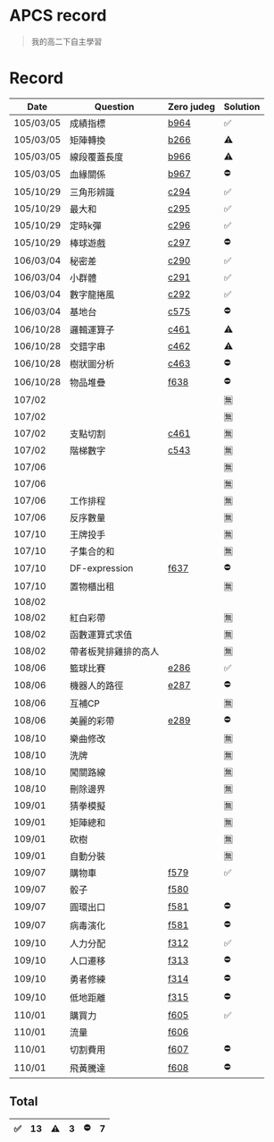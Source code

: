# APCS record
>我的高二下自主學習
# Record
|Date|Question|Zero judeg|Solution|
|---|---|--|---|
|105/03/05|成績指標|[b964](https://zerojudge.tw/ShowProblem?problemid=b964)|✅|
|105/03/05|矩陣轉換|[b266](https://zerojudge.tw/ShowProblem?problemid=b266)|⚠|
|105/03/05|線段覆蓋長度|[b966](https://zerojudge.tw/ShowProblem?problemid=b966)|⚠|
|105/03/05|血緣關係|[b967](https://zerojudge.tw/ShowProblem?problemid=b967)|⛔|
|105/10/29|三角形辨識|[c294](https://zerojudge.tw/ShowProblem?problemid=c294)|✅|
|105/10/29|最大和|[c295](https://zerojudge.tw/ShowProblem?problemid=c295)|✅|
|105/10/29|定時k彈|[c296](https://zerojudge.tw/ShowProblem?problemid=c296)|✅|
|105/10/29|棒球遊戲|[c297](https://zerojudge.tw/ShowProblem?problemid=c297)|⛔|
|106/03/04|秘密差|[c290](https://zerojudge.tw/ShowProblem?problemid=c290)|✅|
|106/03/04|小群體|[c291](https://zerojudge.tw/ShowProblem?problemid=c291)|✅|
|106/03/04|數字龍捲風|[c292](https://zerojudge.tw/ShowProblem?problemid=c292)|✅|
|106/03/04|基地台|[c575](https://zerojudge.tw/ShowProblem?problemid=c575)|⛔|
|106/10/28|邏輯運算子|[c461](https://zerojudge.tw/ShowProblem?problemid=c461)|⚠|
|106/10/28|交錯字串|[c462](https://zerojudge.tw/ShowProblem?problemid=c462)|⚠|
|106/10/28|樹狀圖分析|[c463](https://zerojudge.tw/ShowProblem?problemid=c463)|⛔|
|106/10/28|物品堆疊|[f638](https://zerojudge.tw/ShowProblem?problemid=c471)|⛔|
|107/02|||🈚|
|107/02|||🈚|
|107/02|支點切割|[c461](https://zerojudge.tw/ShowProblem?problemid=f638)|🈚|
|107/02|階梯數字|[c543](https://zerojudge.tw/ShowProblem?problemid=c543)|🈚|
|107/06|||🈚|
|107/06|||🈚|
|107/06|工作排程||🈚|
|107/06|反序數量||🈚|
|107/10|王牌投手||🈚|
|107/10|子集合的和||🈚|
|107/10|DF-expression|[f637](https://zerojudge.tw/ShowProblem?problemid=f637)|⛔|
|107/10|置物櫃出租||🈚|
|108/02|||
|108/02|紅白彩帶||🈚|
|108/02|函數運算式求值||🈚|
|108/02|帶者板凳排雞排的高人||🈚|
|108/06|籃球比賽|[e286](https://zerojudge.tw/ShowProblem?problemid=e286)|✅|
|108/06|機器人的路徑|[e287](https://zerojudge.tw/ShowProblem?problemid=e287)|⛔|
|108/06|互補CP||🈚|
|108/06|美麗的彩帶|[e289](https://zerojudge.tw/ShowProblem?problemid=e289)|⛔|
|108/10|樂曲修改||🈚|
|108/10|洗牌||🈚|
|108/10|闖關路線||🈚|
|108/10|刪除邊界||🈚|
|109/01|猜拳模擬||🈚|
|109/01|矩陣總和||🈚|
|109/01|砍樹||🈚|
|109/01|自動分裝||🈚|
|109/07|購物車|[f579](https://zerojudge.tw/ShowProblem?problemid=f579)|✅|
|109/07|骰子|[f580](https://zerojudge.tw/ShowProblem?problemid=f580)||
|109/07|圓環出口|[f581](https://zerojudge.tw/ShowProblem?problemid=f581)|⛔|
|109/07|病毒演化|[f581](https://zerojudge.tw/ShowProblem?problemid=f582)|⛔|
|109/10|人力分配|[f312](https://zerojudge.tw/ShowProblem?problemid=f312)|✅|
|109/10|人口遷移|[f313](https://zerojudge.tw/ShowProblem?problemid=f313)|⛔|
|109/10|勇者修練|[f314](https://zerojudge.tw/ShowProblem?problemid=f314)|⛔|
|109/10|低地距離|[f315](https://zerojudge.tw/ShowProblem?problemid=f315)|⛔|
|110/01|購買力|[f605](https://zerojudge.tw/ShowProblem?problemid=f605)|✅|
|110/01|流量|[f606](https://zerojudge.tw/ShowProblem?problemid=f606)||
|110/01|切割費用|[f607](https://zerojudge.tw/ShowProblem?problemid=f607)|⛔|
|110/01|飛黃騰達|[f608](https://zerojudge.tw/ShowProblem?problemid=f608)|⛔|

## Total
|✅|13|⚠|3|⛔|7|
|--|--|--|--|--|--|

